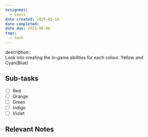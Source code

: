 ```yaml
---
assignees:
  - Louis
date created: 2025-05-16
date completed: 
date due: 2025-06-06
tags:
  - task
---
```


description::<br>
Look into creating the in-game abilities for each colour. Yellow and Cyan(Blue) 
## Sub-tasks

 - [ ] Red
 - [ ] Orange
 - [ ] Green
 - [ ] Indigo
 - [ ] Violet

## Relevant Notes

